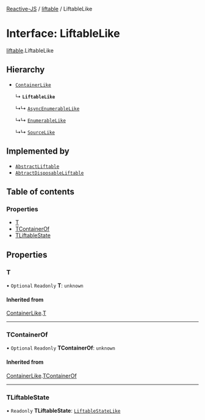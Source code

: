 [Reactive-JS](../README.md) / [liftable](../modules/liftable.md) / LiftableLike

# Interface: LiftableLike

[liftable](../modules/liftable.md).LiftableLike

## Hierarchy

- [`ContainerLike`](container.ContainerLike.md)

  ↳ **`LiftableLike`**

  ↳↳ [`AsyncEnumerableLike`](asyncEnumerable.AsyncEnumerableLike.md)

  ↳↳ [`EnumerableLike`](enumerable.EnumerableLike.md)

  ↳↳ [`SourceLike`](source.SourceLike.md)

## Implemented by

- [`AbstractLiftable`](../classes/liftable.AbstractLiftable.md)
- [`AbtractDisposableLiftable`](../classes/liftable.AbtractDisposableLiftable.md)

## Table of contents

### Properties

- [T](liftable.LiftableLike.md#t)
- [TContainerOf](liftable.LiftableLike.md#tcontainerof)
- [TLiftableState](liftable.LiftableLike.md#tliftablestate)

## Properties

### T

• `Optional` `Readonly` **T**: `unknown`

#### Inherited from

[ContainerLike](container.ContainerLike.md).[T](container.ContainerLike.md#t)

___

### TContainerOf

• `Optional` `Readonly` **TContainerOf**: `unknown`

#### Inherited from

[ContainerLike](container.ContainerLike.md).[TContainerOf](container.ContainerLike.md#tcontainerof)

___

### TLiftableState

• `Readonly` **TLiftableState**: [`LiftableStateLike`](liftable.LiftableStateLike.md)
